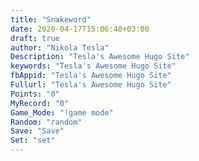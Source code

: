 ```yaml
---
title: "Snakeword"
date: 2020-04-17T15:06:40+03:00
draft: true
author: "Nikola Tesla"
Description: "Tesla's Awesome Hugo Site"
keywords: "Tesla's Awesome Hugo Site"
fbAppid: "Tesla's Awesome Hugo Site"
Fullurl: "Tesla's Awesome Hugo Site"
Points: "0"
MyRecord: "0"
Game_Mode: "!game mode"
Random: "random"
Save: "Save"
Set: "set"
---
```

